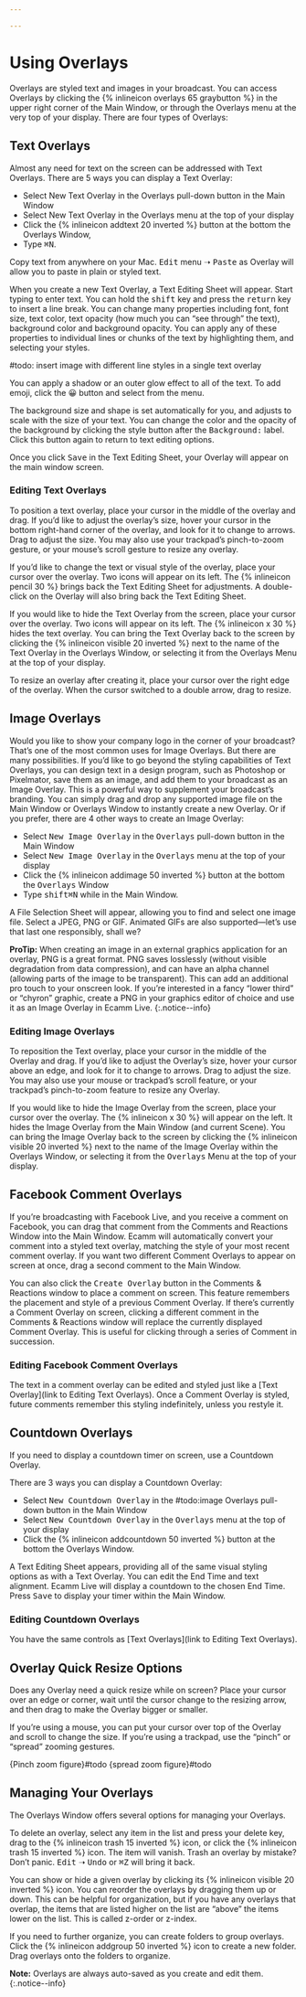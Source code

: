 ```yaml
---

---
```

# Using Overlays

Overlays are styled text and images in your broadcast. You can access Overlays by clicking the {% inlineicon overlays 65 graybutton %} in the upper right corner of the Main Window, or through the Overlays menu at the very top of your display. There are four types of Overlays:

## Text Overlays

Almost any need for text on the screen can be addressed with Text Overlays. There are 5 ways you can display a Text Overlay:

* Select New Text Overlay in the Overlays pull-down button in the Main Window
* Select New Text Overlay in the Overlays menu at the top of your display
* Click the {% inlineicon addtext 20 inverted %} button at the bottom the Overlays Window,
* Type <kbd>⌘</kbd><kbd>N</kbd>.

Copy text from anywhere on your Mac. <samp>Edit</samp> menu ➝ <samp>Paste</samp> as Overlay will allow you to paste in plain or styled text.

When you create a new Text Overlay, a Text Editing Sheet will appear. Start typing to enter text. You can hold the <kbd>shift</kbd> key and press the <kbd>return</kbd> key to insert a line break. You can change many properties  including font, font size, text color, text opacity (how much you can “see through” the text), background color and background opacity. You can apply any of these properties to individual lines or chunks of the text by highlighting them, and selecting your styles.

\#todo: insert image with different line styles in a single text overlay

You can apply a shadow or an outer glow effect to all of the text. To add emoji, click the 😀 button and select from the menu.

The background size and shape is set automatically for you, and adjusts to scale with the size of your text. You can change the color and the opacity of the background by clicking the style button after the <samp>Background:</samp> label. Click this button again to return to text editing options.

Once you click <samp>Save</samp> in the Text Editing Sheet, your Overlay will appear on the main window screen.

### Editing Text Overlays

To position a text overlay, place your cursor in the middle of the overlay and drag. If you’d like to adjust the overlay’s size, hover your cursor in the bottom right-hand corner of the overlay, and look for it to change to arrows. Drag to adjust the size. You may also use your trackpad’s pinch-to-zoom gesture, or your mouse’s scroll gesture to resize any overlay.

If you’d like to change the text or visual style of the overlay, place your cursor over the overlay. Two icons will appear on its left. The {% inlineicon pencil 30 %} brings back the Text Editing Sheet for adjustments. A double-click on the Overlay will also bring back the Text Editing Sheet.

If you would like to hide the Text Overlay from the screen, place your cursor over the overlay. Two icons will appear on its left. The {% inlineicon x 30 %} hides the text overlay.  You can bring the Text Overlay back to the screen by clicking the {% inlineicon visible 20 inverted %} next to the name of the Text Overlay in the Overlays Window, or selecting it from the Overlays Menu at the top of your display.

To resize an overlay after creating it, place your cursor over the right edge of the overlay. When the cursor switched to a double arrow, drag to resize.

## Image Overlays

Would you like to show your company logo in the corner of your broadcast? That’s one of the most common uses for Image Overlays. But there are many possibilities. If you’d like to go beyond the styling capabilities of Text Overlays, you can design text in a design program, such as Photoshop or Pixelmator, save them as an image, and add them to your broadcast as an Image Overlay. This is a powerful way to supplement your broadcast’s branding. You can simply drag and drop any supported image file on the Main Window or Overlays Window to instantly create a new Overlay. Or if you prefer, there are 4 other ways to create an Image Overlay:

* Select <samp>New Image Overlay</samp> in the <samp>Overlays</samp> pull-down button in the Main Window
* Select <samp>New Image Overlay</samp> in the <samp>Overlays</samp> menu at the top of your display
* Click the {% inlineicon addimage 50 inverted %} button at the bottom the <samp>Overlays</samp> Window
* Type <kbd>shift</kbd><kbd>⌘</kbd><kbd>N</kbd> while in the Main Window.

A File Selection Sheet will appear, allowing you to find and select one image file. Select a JPEG, PNG or GIF. Animated GIFs are also supported—let’s use that last one responsibly, shall we?

**ProTip:** When creating an image in an external graphics application for an overlay, PNG is a great format. PNG saves losslessly (without visible degradation from data compression), and can have an alpha channel (allowing parts of the image to be transparent). This can add an additional pro touch to your onscreen look. If you’re interested in a fancy “lower third” or “chyron” graphic, create a PNG in your graphics editor of choice and use it as an Image Overlay in Ecamm Live.
{:.notice--info}

### Editing Image Overlays

To reposition the Text overlay, place your cursor in the middle of the Overlay and drag. If you’d like to adjust the Overlay’s size, hover your cursor above an edge, and look for it to change to arrows. Drag to adjust the size. You may also use your mouse or trackpad’s scroll feature, or your trackpad’s pinch-to-zoom feature to resize any Overlay.

If you would like to hide the Image Overlay from the screen, place your cursor over the overlay. The {% inlineicon x 30 %} will appear on the left. It hides the Image Overlay from the Main Window (and current Scene). You can bring the Image Overlay back to the screen by clicking the {% inlineicon visible 20 inverted %} next to the name of the Image Overlay within the Overlays Window, or selecting it from the <samp>Overlays</samp> Menu at the top of your display.

## Facebook Comment Overlays

If you’re broadcasting with Facebook Live, and you receive a comment on Facebook, you can drag that comment from the Comments and Reactions Window into the Main Window. Ecamm will automatically convert your comment into a styled text overlay, matching the style of your most recent comment overlay. If you want two different Comment Overlays to appear on screen at once, drag a second comment to the Main Window.

You can also click the <samp>Create Overlay</samp> button in the Comments & Reactions window to place a comment on screen. This feature remembers the placement and style of a previous Comment Overlay. If there’s currently a Comment Overlay on screen, clicking a different comment in the Comments & Reactions window will replace the currently displayed Comment Overlay. This is useful for clicking through a series of Comment in succession.

### Editing Facebook Comment Overlays

The text in a comment overlay can be edited and styled just like a [Text Overlay](link to Editing Text Overlays). Once a Comment Overlay is styled, future comments remember this styling indefinitely, unless you restyle it.

## Countdown Overlays

If you need to display a countdown timer on screen, use a Countdown Overlay.

There are 3 ways you can display a Countdown Overlay:

* Select <samp>New Countdown Overlay</samp> in the #todo:image Overlays pull-down button in the Main Window
* Select <samp>New Countdown Overlay</samp> in the <samp>Overlays</samp> menu at the top of your display
* Click the {% inlineicon addcountdown 50 inverted %} button at the bottom the Overlays Window.

A Text Editing Sheet appears, providing all of the same visual styling options as with a Text Overlay. You can edit the End Time and text alignment. Ecamm Live will display a countdown to the chosen End Time. Press <samp>Save</samp> to display your timer within the Main Window.

### Editing Countdown Overlays

You have the same controls as [Text Overlays](link to Editing Text Overlays).

## Overlay Quick Resize Options

Does any Overlay need a quick resize while on screen? Place your cursor over an edge or corner, wait until the cursor change to the resizing arrow, and then drag to make the Overlay bigger or smaller.

If you’re using a mouse, you can put your cursor over top of the Overlay and scroll to change the size. If you’re using a trackpad, use the “pinch” or “spread” zooming gestures.

{Pinch zoom figure}\#todo
{spread zoom figure}\#todo

## Managing Your Overlays

The Overlays Window offers several options for managing your Overlays.

To delete an overlay, select any item in the list and press your delete key, drag to the {% inlineicon trash 15 inverted %} icon, or click the {% inlineicon trash 15 inverted %} icon. The item will vanish. Trash an overlay by mistake? Don’t panic. <samp>Edit</samp> ➝ <samp>Undo</samp> or <kbd>⌘</kbd><kbd>Z</kbd> will bring it back.

You can show or hide a given overlay by clicking its {% inlineicon visible 20 inverted %} icon. You can reorder the overlays by dragging them up or down. This can be helpful for organization, but if you have any overlays that overlap, the items that are listed higher on the list are “above” the items lower on the list. This is called z-order or z-index.

If you need to further organize, you can create folders to group overlays. Click the {% inlineicon addgroup 50 inverted %} icon to create a new folder. Drag overlays onto the folders to organize.

**Note:** Overlays are always auto-saved as you create and edit them.
{:.notice--info}

